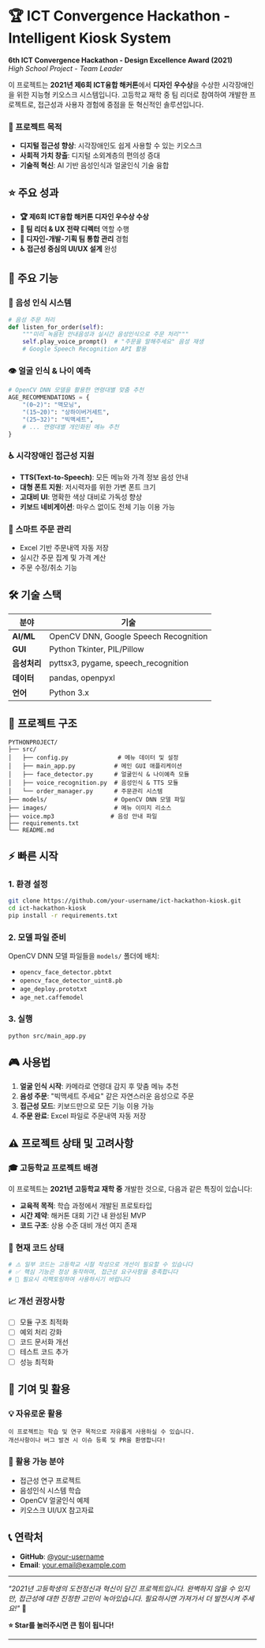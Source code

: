 # 🏆 ICT Convergence Hackathon - Intelligent Kiosk System

**6th ICT Convergence Hackathon - Design Excellence Award (2021)**  
*High School Project - Team Leader*

이 프로젝트는 **2021년 제6회 ICT융합 해커톤**에서 **디자인 우수상**을 수상한 시각장애인을 위한 지능형 키오스크 시스템입니다. 고등학교 재학 중 팀 리더로 참여하여 개발한 프로젝트로, 접근성과 사용자 경험에 중점을 둔 혁신적인 솔루션입니다.

### 🎯 프로젝트 목적
- **디지털 접근성 향상**: 시각장애인도 쉽게 사용할 수 있는 키오스크
- **사회적 가치 창출**: 디지털 소외계층의 편의성 증대
- **기술적 혁신**: AI 기반 음성인식과 얼굴인식 기술 융합

## ⭐ 주요 성과

- **🏆 제6회 ICT융합 해커톤 디자인 우수상 수상**
- **👥 팀 리더 & UX 전략 디렉터** 역할 수행
- **🤝 디자인-개발-기획 팀 통합 관리** 경험
- **♿ 접근성 중심의 UI/UX 설계** 완성

## 🚀 주요 기능

### 🎤 **음성 인식 시스템**
```python
# 음성 주문 처리
def listen_for_order(self):
    """미리 녹음된 안내음성과 실시간 음성인식으로 주문 처리"""
    self.play_voice_prompt()  # "주문을 말해주세요" 음성 재생
    # Google Speech Recognition API 활용
```

### 👁️ **얼굴 인식 & 나이 예측**
```python
# OpenCV DNN 모델을 활용한 연령대별 맞춤 추천
AGE_RECOMMENDATIONS = {
    "(0~2)": "맥모닝",
    "(15~20)": "상하이버거세트", 
    "(25~32)": "빅맥세트",
    # ... 연령대별 개인화된 메뉴 추천
}
```

### ♿ **시각장애인 접근성 지원**
- **TTS(Text-to-Speech)**: 모든 메뉴와 가격 정보 음성 안내
- **대형 폰트 지원**: 저시력자를 위한 가변 폰트 크기
- **고대비 UI**: 명확한 색상 대비로 가독성 향상
- **키보드 네비게이션**: 마우스 없이도 전체 기능 이용 가능

### 🛒 **스마트 주문 관리**
- Excel 기반 주문내역 자동 저장
- 실시간 주문 집계 및 가격 계산
- 주문 수정/취소 기능

## 🛠️ 기술 스택

| 분야 | 기술 |
|------|------|
| **AI/ML** | OpenCV DNN, Google Speech Recognition |
| **GUI** | Python Tkinter, PIL/Pillow |
| **음성처리** | pyttsx3, pygame, speech_recognition |
| **데이터** | pandas, openpyxl |
| **언어** | Python 3.x |

## 📁 프로젝트 구조

```
PYTHONPROJECT/
├── src/
│   ├── config.py              # 메뉴 데이터 및 설정
│   ├── main_app.py           # 메인 GUI 애플리케이션
│   ├── face_detector.py      # 얼굴인식 & 나이예측 모듈
│   ├── voice_recognition.py  # 음성인식 & TTS 모듈
│   └── order_manager.py      # 주문관리 시스템
├── models/                   # OpenCV DNN 모델 파일
├── images/                   # 메뉴 이미지 리소스
├── voice.mp3                # 음성 안내 파일
├── requirements.txt
└── README.md
```

## ⚡ 빠른 시작

### 1. 환경 설정
```bash
git clone https://github.com/your-username/ict-hackathon-kiosk.git
cd ict-hackathon-kiosk
pip install -r requirements.txt
```

### 2. 모델 파일 준비
OpenCV DNN 모델 파일들을 `models/` 폴더에 배치:
- `opencv_face_detector.pbtxt`
- `opencv_face_detector_uint8.pb`  
- `age_deploy.prototxt`
- `age_net.caffemodel`

### 3. 실행
```bash
python src/main_app.py
```

## 🎮 사용법

1. **얼굴 인식 시작**: 카메라로 연령대 감지 후 맞춤 메뉴 추천
2. **음성 주문**: "빅맥세트 주세요" 같은 자연스러운 음성으로 주문
3. **접근성 모드**: 키보드만으로 모든 기능 이용 가능
4. **주문 완료**: Excel 파일로 주문내역 자동 저장

## ⚠️ 프로젝트 상태 및 고려사항

### 🎓 **고등학교 프로젝트 배경**
이 프로젝트는 **2021년 고등학교 재학 중** 개발한 것으로, 다음과 같은 특징이 있습니다:

- **교육적 목적**: 학습 과정에서 개발된 프로토타입
- **시간 제약**: 해커톤 대회 기간 내 완성된 MVP
- **코드 구조**: 상용 수준 대비 개선 여지 존재

### 🔧 **현재 코드 상태**
```python
# ⚠️ 일부 코드는 고등학교 시절 작성으로 개선이 필요할 수 있습니다
# ✅ 핵심 기능은 정상 동작하며, 접근성 요구사항을 충족합니다
# 🔄 필요시 리팩토링하여 사용하시기 바랍니다
```

### 📈 **개선 권장사항**
- [ ] 모듈 구조 최적화
- [ ] 예외 처리 강화  
- [ ] 코드 문서화 개선
- [ ] 테스트 코드 추가
- [ ] 성능 최적화

## 🤝 기여 및 활용

### 💡 **자유로운 활용**
```
이 프로젝트는 학습 및 연구 목적으로 자유롭게 사용하실 수 있습니다.
개선사항이나 버그 발견 시 이슈 등록 및 PR을 환영합니다!
```

### 🎯 **활용 가능 분야**
- 접근성 연구 프로젝트
- 음성인식 시스템 학습
- OpenCV 얼굴인식 예제
- 키오스크 UI/UX 참고자료

## 📞 연락처

- **GitHub**: [@your-username](https://github.com/your-username)
- **Email**: your.email@example.com


---

*"2021년 고등학생의 도전정신과 혁신이 담긴 프로젝트입니다. 완벽하지 않을 수 있지만, 접근성에 대한 진정한 고민이 녹아있습니다. 필요하시면 가져가서 더 발전시켜 주세요!"* 🚀

**⭐ Star를 눌러주시면 큰 힘이 됩니다!**

---
